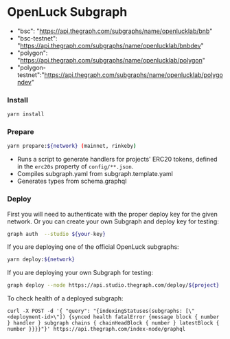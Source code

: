 # OpenLuck Subgraph

  - "bsc": "https://api.thegraph.com/subgraphs/name/openlucklab/bnb"
  - "bsc-testnet": "https://api.thegraph.com/subgraphs/name/openlucklab/bnbdev"
  - "polygon": "https://api.thegraph.com/subgraphs/name/openlucklab/polygon"
  - "polygon-testnet":"https://api.thegraph.com/subgraphs/name/openlucklab/polygondev"

### Install

```bash
yarn install
```

### Prepare

```bash
yarn prepare:${network} (mainnet, rinkeby)
```

- Runs a script to generate handlers for projects' ERC20 tokens, defined in the `erc20s` property of `config/**.json`.
- Compiles subgraph.yaml from subgraph.template.yaml
- Generates types from schema.graphql

### Deploy

First you will need to authenticate with the proper deploy key for the given network. Or you can create your own Subgraph and deploy key for testing:

```bash
graph auth  --studio ${your-key}
```

If you are deploying one of the official OpenLuck subgraphs:

```bash
yarn deploy:${network}
```

If you are deploying your own Subgraph for testing:

```bash
graph deploy --node https://api.studio.thegraph.com/deploy/${project}
```

To check health of a deployed subgraph: 

```
curl -X POST -d '{ "query": "{indexingStatuses(subgraphs: [\"<deployment-id>\"]) {synced health fatalError {message block { number } handler } subgraph chains { chainHeadBlock { number } latestBlock { number }}}}"}' https://api.thegraph.com/index-node/graphql
```
